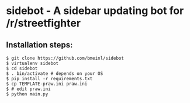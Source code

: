 # sidebot - A sidebar updating bot for /r/streetfighter

## Installation steps:
    $ git clone https://github.com/bmeinl/sidebot
    $ virtualenv sidebot
    $ cd sidebot
    $ . bin/activate # depends on your OS
    $ pip install -r requirements.txt
    $ cp TEMPLATE-praw.ini praw.ini
    $ # edit praw.ini
    $ python main.py

